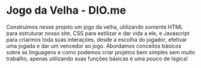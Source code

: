 # Jogo da Velha - DIO.me
Construimos nesse projeto um jogo da velha, utilizando somente HTML para estruturar nosso site, CSS para estilizar e dar vida a ele, e Javascript para criarmos toda suas interações, desde a escolha do jogador, efetivar uma jogada e dar um vencedor ao jogo. Abordamos conceitos básicos sobre as linguagens e como podemos criar projetos bem simples sem muito trabalho, apenas utilizando suas funções básicas e uma pouco de lógica!